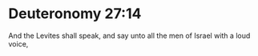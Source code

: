 # Deuteronomy 27:14

And the Levites shall speak, and say unto all the men of Israel with a loud voice,